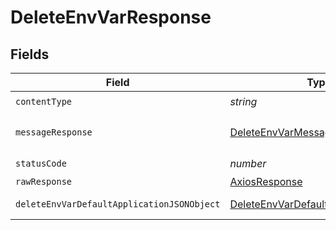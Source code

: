 # DeleteEnvVarResponse


## Fields

| Field                                                                                               | Type                                                                                                | Required                                                                                            | Description                                                                                         |
| --------------------------------------------------------------------------------------------------- | --------------------------------------------------------------------------------------------------- | --------------------------------------------------------------------------------------------------- | --------------------------------------------------------------------------------------------------- |
| `contentType`                                                                                       | *string*                                                                                            | :heavy_check_mark:                                                                                  | N/A                                                                                                 |
| `messageResponse`                                                                                   | [DeleteEnvVarMessageResponse](../../models/operations/deleteenvvarmessageresponse.md)               | :heavy_minus_sign:                                                                                  | A confirmation message.                                                                             |
| `statusCode`                                                                                        | *number*                                                                                            | :heavy_check_mark:                                                                                  | N/A                                                                                                 |
| `rawResponse`                                                                                       | [AxiosResponse](https://axios-http.com/docs/res_schema)                                             | :heavy_minus_sign:                                                                                  | N/A                                                                                                 |
| `deleteEnvVarDefaultApplicationJSONObject`                                                          | [DeleteEnvVarDefaultApplicationJSON](../../models/operations/deleteenvvardefaultapplicationjson.md) | :heavy_minus_sign:                                                                                  | Error response.                                                                                     |